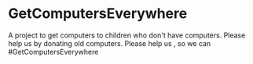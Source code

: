 # GetComputersEverywhere
A project to get computers to children who don't have computers. Please help us by donating old computers.
Please help us , so we can #GetComputersEverywhere